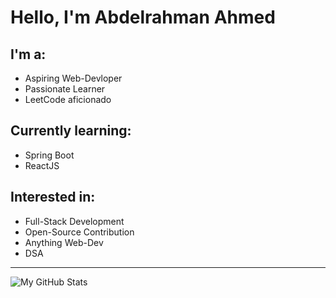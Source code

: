 # Hello, I'm Abdelrahman Ahmed

## I'm a:
- Aspiring Web-Devloper
- Passionate Learner
- LeetCode aficionado

## Currently learning:
- Spring Boot
- ReactJS

## Interested in:
- Full-Stack Development
- Open-Source Contribution
- Anything Web-Dev
- DSA
---
![My GitHub Stats](https://github-readme-stats.vercel.app/api?username=AbdelrahmanSuliman&show_icons=true&theme=radical)

